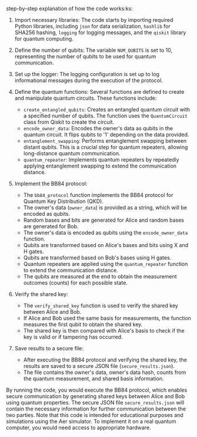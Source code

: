  step-by-step explanation of how the code works:ks:

1. Import necessary libraries: The code starts by importing required Python libraries, including `json` for data serialization, `hashlib` for SHA256 hashing, `logging` for logging messages, and the `qiskit` library for quantum computing.

2. Define the number of qubits: The variable `NUM_QUBITS` is set to 10, representing the number of qubits to be used for quantum communication.

3. Set up the logger: The logging configuration is set up to log informational messages during the execution of the protocol.

4. Define the quantum functions: Several functions are defined to create and manipulate quantum circuits. These functions include:
   - `create_entangled_qubits`: Creates an entangled quantum circuit with a specified number of qubits. The function uses the `QuantumCircuit` class from Qiskit to create the circuit.
   - `encode_owner_data`: Encodes the owner's data as qubits in the quantum circuit. It flips qubits to '1' depending on the data provided.
   - `entanglement_swapping`: Performs entanglement swapping between distant qubits. This is a crucial step for quantum repeaters, allowing long-distance quantum communication.
   - `quantum_repeater`: Implements quantum repeaters by repeatedly applying entanglement swapping to extend the communication distance.

5. Implement the BB84 protocol:
   - The `bb84_protocol` function implements the BB84 protocol for Quantum Key Distribution (QKD).
   - The owner's data (`owner_data`) is provided as a string, which will be encoded as qubits.
   - Random bases and bits are generated for Alice and random bases are generated for Bob.
   - The owner's data is encoded as qubits using the `encode_owner_data` function.
   - Qubits are transformed based on Alice's bases and bits using X and H gates.
   - Qubits are transformed based on Bob's bases using H gates.
   - Quantum repeaters are applied using the `quantum_repeater` function to extend the communication distance.
   - The qubits are measured at the end to obtain the measurement outcomes (counts) for each possible state.

6. Verify the shared key:
   - The `verify_shared_key` function is used to verify the shared key between Alice and Bob.
   - If Alice and Bob used the same basis for measurements, the function measures the first qubit to obtain the shared key.
   - The shared key is then compared with Alice's basis to check if the key is valid or if tampering has occurred.

7. Save results to a secure file:
   - After executing the BB84 protocol and verifying the shared key, the results are saved to a secure JSON file (`secure_results.json`).
   - The file contains the owner's data, owner's data hash, counts from the quantum measurement, and shared basis information.

By running the code, you would execute the BB84 protocol, which enables secure communication by generating shared keys between Alice and Bob using quantum properties. The secure JSON file `secure_results.json` will contain the necessary information for further communication between the two parties. Note that this code is intended for educational purposes and simulations using the Aer simulator. To implement it on a real quantum computer, you would need access to appropriate hardware.
